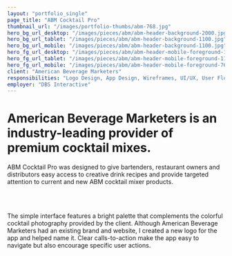 ```yaml
---
layout: "portfolio_single"
page_title: "ABM Cocktail Pro"
thumbnail_url: "/images/portfolio-thumbs/abm-768.jpg"
hero_bg_url_desktop: "/images/pieces/abm/abm-header-background-2000.jpg"
hero_bg_url_tablet: "/images/pieces/abm/abm-header-background-1100.jpg"
hero_bg_url_mobile: "/images/pieces/abm/abm-header-background-1100.jpg"
hero_fg_url_desktop: "/images/pieces/abm/abm-header-mobile-foreground-1100.png"
hero_fg_url_tablet: "/images/pieces/abm/abm-header-mobile-foreground-1100.png"
hero_fg_url_mobile: "/images/pieces/abm/abm-header-mobile-foreground-768.png"
client: "American Beverage Marketers"
responsibilities: "Logo Design, App Design, Wireframes, UI/UX, User Flow, User Tasks, Mockups, Art Direction"
employer: "DBS Interactive"
---
```


# American Beverage Marketers is an industry-leading provider of premium cocktail mixes.

ABM Cocktail Pro was designed to give bartenders, restaurant owners and distributors easy access to creative drink recipes and provide targeted attention to current and new ABM cocktail mixer products.

<div class="dual-image">
  <img src="/images/pieces/abm/abm-logo-768.jpg" alt="">
  <img src="/images/pieces/abm/abm-app-homescreen-768.jpg" alt="">
</div>
<div class="tri-image">
  <img src="/images/pieces/abm/abm-mid-mobile-1-768.png" alt="">
  <img src="/images/pieces/abm/abm-mid-mobile-2-768.png" alt="">
  <img src="/images/pieces/abm/abm-mid-mobile-3-768.png" alt="">
</div>

The simple interface features a bright palette that complements the colorful cocktail photography provided by the client. Although American Beverage Marketers had an existing brand and website, I created a new logo for the app and helped name it. Clear calls-to-action make the app easy to navigate but also encourage specific user actions.

<div class="dual-image">
<img src="/images/pieces/abm/abm-wireframes-1-768.jpg" alt="">
<img src="/images/pieces/abm/abm-wireframes-2-768.jpg" alt="">
</div>
